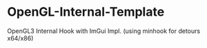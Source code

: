 # OpenGL-Internal-Template
OpenGL3 Internal Hook with ImGui Impl. (using minhook for detours x64/x86)
